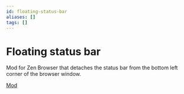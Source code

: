 ```yaml
---
id: floating-status-bar
aliases: []
tags: []
---
```


# Floating status bar

Mod for Zen Browser that detaches the status bar from the bottom left corner of the browser window.

[Mod](https://zen-browser.app/mods/906c6915-5677-48ff-9bfc-096a02a72379)
